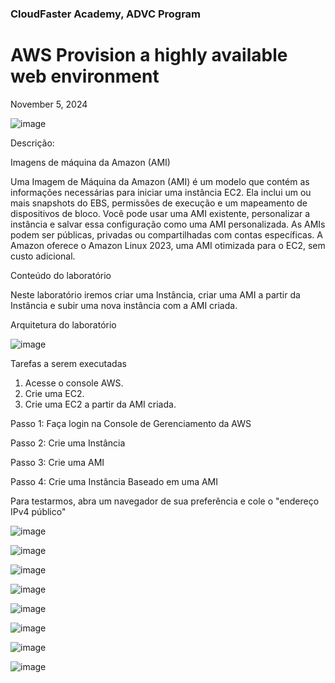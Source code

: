 <h3>CloudFaster Academy, ADVC Program</h3>
<h1>AWS Provision a highly available web environment</h1>
<p>November 5, 2024<br></p>


![image](https://github.com/user-attachments/assets/94b37be4-0192-4c35-a499-a3bc5f4b4648)

<p>Descrição:

Imagens de máquina da Amazon (AMI)

Uma Imagem de Máquina da Amazon (AMI) é um modelo que contém as informações necessárias para iniciar uma instância EC2. Ela inclui um ou mais snapshots do EBS, permissões de execução e um mapeamento de dispositivos de bloco. Você pode usar uma AMI existente, personalizar a instância e salvar essa configuração como uma AMI personalizada. As AMIs podem ser públicas, privadas ou compartilhadas com contas específicas. A Amazon oferece o Amazon Linux 2023, uma AMI otimizada para o EC2, sem custo adicional.



Conteúdo do laboratório

Neste laboratório iremos criar uma Instância, criar uma AMI a partir da Instância e subir uma nova instância com a AMI criada.



Arquitetura do laboratório</p>

![image](https://github.com/user-attachments/assets/b02b585b-a62a-47f2-b53d-79ae91c03e23)

<p>Tarefas a serem executadas

1. Acesse o console AWS.
2. Crie uma EC2.
3. Crie uma EC2 a partir da AMI criada.
</p>


Passo 1: Faça login na Console de Gerenciamento da AWS

Passo 2: Crie uma Instância 


Passo 3: Crie uma AMI

Passo 4: Crie uma Instância Baseado em uma AMI

Para testarmos, abra um navegador de sua preferência e cole o "endereço IPv4 público"


![image](https://github.com/user-attachments/assets/a21ced6d-2e6d-4f24-b66d-067da6efcafd)

![image](https://github.com/user-attachments/assets/ea8df774-4b6c-44e0-a328-f740aebfee32)


![image](https://github.com/user-attachments/assets/1d2825df-d15a-4dc9-b87b-9822a1758b40)

![image](https://github.com/user-attachments/assets/20a54841-dc14-4876-b11e-77fd13851ef6)


![image](https://github.com/user-attachments/assets/e8ee89b7-17c1-4e9f-8396-1842fa5fba9f)

![image](https://github.com/user-attachments/assets/ac6e2009-21fe-43ff-a2b9-1c354748ba48)

![image](https://github.com/user-attachments/assets/dd1a5bf6-c489-4475-9f1f-0f2fff3d7e1e)

![image](https://github.com/user-attachments/assets/8819a83f-4215-437d-a8dc-ecbce0e278bc)




